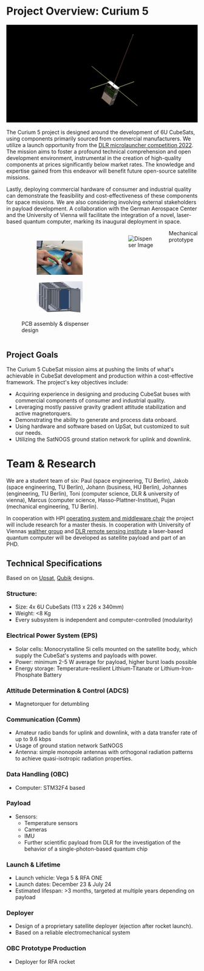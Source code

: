 # Project Overview: Curium 5

![Banner Image](https://raw.githubusercontent.com/Curium-Five/.github/main/profile/media/banner.png)

The Curium 5 project is designed around the development of 6U CubeSats, using components primarily sourced from commercial manufacturers. We utilize a launch opportunity from the [DLR microlauncher competition 2022](https://www.dlr.de/en/latest/news/2022/02/20220620_go-ahead-for-second-round-of-microlauncher-payload-competition). The mission aims to foster a profound technical comprehension and open development environment, instrumental in the creation of high-quality components at prices significantly below market rates. The knowledge and expertise gained from this endeavor will benefit future open-source satellite missions.

Lastly, deploying commercial hardware of consumer and industrial quality can demonstrate the feasibility and cost-effectiveness of these components for space missions. We are also considering involving external stakeholders in payload development. A collaboration with the German Aerospace Center and the University of Vienna will facilitate the integration of a novel, laser-based quantum computer, marking its inaugural deployment in space.

<div style="display: flex; justify-content: space-evenly;">
   <figure>
  <figure>
    <img src="https://raw.githubusercontent.com/Curium-Five/.github/main/profile/media/pcb.png" alt="PCB Image" width="400">
  </figure>
  <figure>
    <img src="https://raw.githubusercontent.com/Curium-Five/.github/main/profile/media/dispenser.png" alt="Dispenser Image" width="400">
  </figure>
     <figcaption>PCB assembly & dispenser design</figcaption>
  </figure>
  <figure>
    <img src="https://github.com/Curium-Five/.github/assets/4999364/a55bb013-2740-49e6-a685-60fcc72acb61" alt="Dispenser Image" width="400">
  </figure>
     <figcaption>Mechanical prototype</figcaption>
  </figure>
</div>

## Project Goals

The Curium 5 CubeSat mission aims at pushing the limits of what's achievable in CubeSat development and production within a cost-effective framework. The project's key objectives include:

- Acquiring experience in designing and producing CubeSat buses with commercial components of consumer and industrial quality.
- Leveraging mostly passive gravity gradient attitude stabilization and active magnetorquers.
- Demonstrating the ability to generate and process data onboard.
- Using hardware and software based on UpSat, but customized to suit our needs.
- Utilizing the SatNOGS ground station network for uplink and downlink.

# Team & Research

We are a student team of six: Paul (space engineering, TU Berlin), Jakob (space engineering, TU Berlin), Johann (business, HU Berlin), Johannes (engineering, TU Berlin), Toni (computer science, DLR & university of vienna), Marcus (computer science, Hasso-Plattner-Institue), Pujan (mechanical engineering, TU Berlin).

In cooperation with HPI [operating system and middleware chair](https://osm.hpi.de) the project will include research for a master thesis.
In cooperation with University of Viennas [walther group](https://walther.quantum.at) and [DLR remote sensing institute](https://www.dlr.de/eoc/en/desktopdefault.aspx/tabid-5279/8913_read-16239/) a laser-based quantum computer will be developed as satellite payload and part of an PHD. 

## Technical Specifications

Based on on [Upsat](https://nchronas.github.io/upsat_msc_thesis/#obc), [Qubik](https://gitlab.com/librespacefoundation/qubik) designs.

### Structure:
- Size: 4x 6U CubeSats (113 x 226 x 340mm)
- Weight: <8 Kg
- Every subsystem is independent and computer-controlled (modularity)

### Electrical Power System (EPS)
- Solar cells: Monocrystalline Si cells mounted on the satellite body, which supply the CubeSat's systems and payloads with power.
- Power: minimum 2-5 W average for payload, higher burst loads possible
- Energy storage: Temperature-resilient Lithium-Titanate or Lithium-Iron-Phosphate Battery

### Attitude Determination & Control (ADCS)
- Magnetorquer for detumbling

### Communication (Comm)
- Amateur radio bands for uplink and downlink, with a data transfer rate of up to 9.6 kbps
- Usage of ground station network SatNOGS
- Antenna: simple monopole antennas with orthogonal radiation patterns to achieve quasi-isotropic radiation properties.

### Data Handling (OBC)
- Computer: STM32F4 based

### Payload
- Sensors:
  - Temperature sensors
  - Cameras
  - IMU
  - Further scientific payload from DLR for the investigation of the behavior of a single-photon-based quantum chip

### Launch & Lifetime
- Launch vehicle: Vega 5 & RFA ONE
- Launch dates: December 23 & July 24
- Estimated lifespan: >3 months, targeted at multiple years depending on payload

### Deployer
- Design of a proprietary satellite deployer (ejection after rocket launch).
- Based on a reliable electromechanical system

### OBC Prototype Production
- Deployer for RFA rocket
